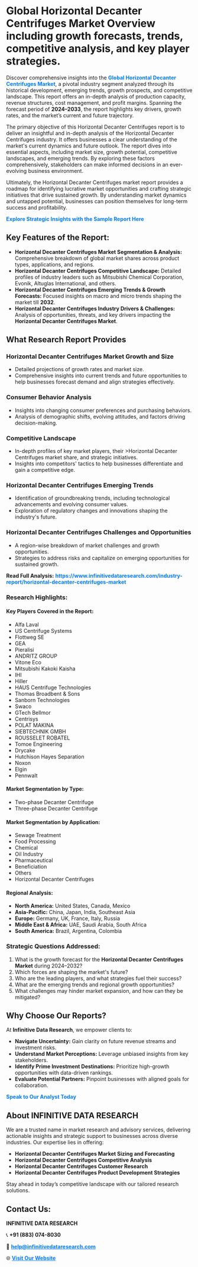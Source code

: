 <h1>Global Horizontal Decanter Centrifuges Market Overview including growth forecasts, trends, competitive analysis, and key player strategies.</h1>
<p>
Discover comprehensive insights into the 
<a href="https://www.infinitivedataresearch.com/industry-report/horizontal-decanter-centrifuges-market" rel="dofollow" style="color: #007BFF; text-decoration: none;"><strong>Global Horizontal Decanter Centrifuges Market</strong></a>, a pivotal industry segment analyzed through its historical development, emerging trends, growth prospects, and competitive landscape. This report offers an in-depth analysis of production capacity, revenue structures, cost management, and profit margins. Spanning the forecast period of <strong>2024–2033</strong>, the report highlights key drivers, growth rates, and the market’s current and future trajectory.
</p>
<p>
The primary objective of this Horizontal Decanter Centrifuges report is to deliver an insightful and in-depth analysis of the Horizontal Decanter Centrifuges industry. It offers businesses a clear understanding of the market's current dynamics and future outlook. The report dives into essential aspects, including market size, growth potential, competitive landscapes, and emerging trends. By exploring these factors comprehensively, stakeholders can make informed decisions in an ever-evolving business environment.
</p>
<p>
Ultimately, the Horizontal Decanter Centrifuges market report provides a roadmap for identifying lucrative market opportunities and crafting strategic initiatives that drive sustained growth. By understanding market dynamics and untapped potential, businesses can position themselves for long-term success and profitability.
</p>
<p>
<a href="https://www.infinitivedataresearch.com/request-sample/reportId=103273" style="color: #007BFF; text-decoration: none;"><strong>Explore Strategic Insights with the Sample Report Here</strong></a>
</p>

<h2>Key Features of the Report:</h2>
<ul>
<li><strong>Horizontal Decanter Centrifuges Market Segmentation & Analysis:</strong> Comprehensive breakdown of global market shares across product types, applications, and regions.</li>
<li><strong>Horizontal Decanter Centrifuges Competitive Landscape:</strong> Detailed profiles of industry leaders such as Mitsubishi Chemical Corporation, Evonik, Altuglas International, and others.</li>
<li><strong>Horizontal Decanter Centrifuges Emerging Trends & Growth Forecasts:</strong> Focused insights on macro and micro trends shaping the market till <strong>2032</strong>.</li>
<li><strong>Horizontal Decanter Centrifuges Industry Drivers & Challenges:</strong> Analysis of opportunities, threats, and key drivers impacting the <strong>Horizontal Decanter Centrifuges Market</strong>.</li>
</ul>

<h2>What Research Report Provides</h2>
<h3>Horizontal Decanter Centrifuges Market Growth and Size</h3>
<ul>
<li>Detailed projections of growth rates and market size.</li>
<li>Comprehensive insights into current trends and future opportunities to help businesses forecast demand and align strategies effectively.</li>
</ul>

<h3>Consumer Behavior Analysis</h3>
<ul>
<li>Insights into changing consumer preferences and purchasing behaviors.</li>
<li>Analysis of demographic shifts, evolving attitudes, and factors driving decision-making.</li>
</ul>

<h3>Competitive Landscape</h3>
<ul>
<li>In-depth profiles of key market players, their >Horizontal Decanter Centrifuges market share, and strategic initiatives.</li>
<li>Insights into competitors' tactics to help businesses differentiate and gain a competitive edge.</li>
</ul>

<h3>Horizontal Decanter Centrifuges Emerging Trends</h3>
<ul>
<li>Identification of groundbreaking trends, including technological advancements and evolving consumer values.</li>
<li>Exploration of regulatory changes and innovations shaping the industry's future.</li>
</ul>

<h3>Horizontal Decanter Centrifuges Challenges and Opportunities</h3>
<ul>
<li>A region-wise breakdown of market challenges and growth opportunities.</li>
<li>Strategies to address risks and capitalize on emerging opportunities for sustained growth.</li>
</ul>
<p><strong>Read Full Analysis:</strong> <a href="https://www.infinitivedataresearch.com/industry-report/horizontal-decanter-centrifuges-market" rel="dofollow" style="color: #007BFF; text-decoration: none;"><strong>https://www.infinitivedataresearch.com/industry-report/horizontal-decanter-centrifuges-market</strong></a></p>
<h3>Research Highlights:</h3>
<h4>Key Players Covered in the Report:</h4>
<ul><li>Alfa Laval</li><li>US Centrifuge Systems</li><li>Flottweg SE</li><li>GEA</li><li>Pieralisi</li><li>ANDRITZ GROUP</li><li>Vitone Eco</li><li>Mitsubishi Kakoki Kaisha</li><li>IHI</li><li>Hiller</li><li>HAUS Centrifuge Technologies</li><li>Thomas Broadbent &amp; Sons</li><li>Sanborn Technologies</li><li>Swaco</li><li>GTech Bellmor</li><li>Centrisys</li><li>POLAT MAKINA</li><li>SIEBTECHNIK GMBH</li><li>ROUSSELET ROBATEL</li><li>Tomoe Engineering</li><li>Drycake</li><li>Hutchison Hayes Separation</li><li>Noxon</li><li>Elgin</li><li>Pennwalt</li></ul>
<h4>Market Segmentation by Type:</h4>
<ul><li>Two-phase Decanter Centrifuge</li><li>Three-phase Decanter Centrifuge</li></ul>
<h4>Market Segmentation by Application:</h4>
<ul><li>Sewage Treatment</li><li>Food Processing</li><li>Chemical</li><li>Oil Industry</li><li>Pharmaceutical</li><li>Beneficiation</li><li>Others</li><li>Horizontal Decanter Centrifuges</li></ul>

<h4>Regional Analysis:</h4>
<ul>
<li><strong>North America:</strong> United States, Canada, Mexico</li>
<li><strong>Asia-Pacific:</strong> China, Japan, India, Southeast Asia</li>
<li><strong>Europe:</strong> Germany, UK, France, Italy, Russia</li>
<li><strong>Middle East & Africa:</strong> UAE, Saudi Arabia, South Africa</li>
<li><strong>South America:</strong> Brazil, Argentina, Colombia</li>
</ul>

<h3>Strategic Questions Addressed:</h3>
<ol>
<li>What is the growth forecast for the <strong>Horizontal Decanter Centrifuges Market</strong> during 2024–2032?</li>
<li>Which forces are shaping the market's future?</li>
<li>Who are the leading players, and what strategies fuel their success?</li>
<li>What are the emerging trends and regional growth opportunities?</li>
<li>What challenges may hinder market expansion, and how can they be mitigated?</li>
</ol>

<h2>Why Choose Our Reports?</h2>
<p>At <strong>Infinitive Data Research</strong>, we empower clients to:</p>
<ul>
<li><strong>Navigate Uncertainty:</strong> Gain clarity on future revenue streams and investment risks.</li>
<li><strong>Understand Market Perceptions:</strong> Leverage unbiased insights from key stakeholders.</li>
<li><strong>Identify Prime Investment Destinations:</strong> Prioritize high-growth opportunities with data-driven rankings.</li>
<li><strong>Evaluate Potential Partners:</strong> Pinpoint businesses with aligned goals for collaboration.</li>
</ul>
<p><a href="https://www.infinitivedataresearch.com/industry-report/horizontal-decanter-centrifuges-market" rel="dofollow" style="color: #007BFF; text-decoration: none;"><strong>Speak to Our Analyst Today</strong></a></p>

<h2>About INFINITIVE DATA RESEARCH</h2>
<p>We are a trusted name in market research and advisory services, delivering actionable insights and strategic support to businesses across diverse industries. Our expertise lies in offering:</p>
<ul>
<li><strong>Horizontal Decanter Centrifuges Market Sizing and Forecasting</strong></li>
<li><strong>Horizontal Decanter Centrifuges Competitive Analysis</strong></li>
<li><strong>Horizontal Decanter Centrifuges Customer Research</strong></li>
<li><strong>Horizontal Decanter Centrifuges Product Development Strategies</strong></li>
</ul>
<p>Stay ahead in today’s competitive landscape with our tailored research solutions.</p>

<h2>Contact Us:</h2>
<p><strong>INFINITIVE DATA RESEARCH</strong></p>
<p>📞 <strong>+91 (883) 074-8030</strong></p>
<p>📧 <strong><a href="mailto:help@infinitivedataresearch.com" style="color: #007BFF;">help@infinitivedataresearch.com</a></strong></p>
<p>🌐 <strong><a href="https://www.infinitivedataresearch.com" rel="dofollow" style="color: #007BFF;">Visit Our Website</a></strong></p>
